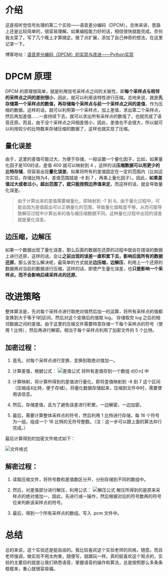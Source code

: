 ﻿# 介绍

这是视听觉信号处理的第二个实验——语音差分编码（DPCM）。总体来讲，思路上还是比较简单的，很容易理解。如果编程能力好的话，相信很快就能完成。奈何我太菜了，写了几个晚上才算搞定。做了点扩展，添加了自己神奇的想法，在这里记录一下。

博客地址：[语音差分编码（DPCM）的实现与改进——Python实现](https://blog.csdn.net/rocketeerLi/article/details/84035279)

# DPCM 原理

DPCM 的原理很简单，就是利用信号采样点之间的关联性，即**每个采样点与相邻的采样点之间的差别很小**，因此，就可以利用该特性进行压缩。总地来说，就是**先存储第一个采样点的数值，再存储每个采样点与前一个采样点之间的差值**，作为压缩的数据。这样的话，就可以利用第一个采样点，加上差值，求出第二个采样点，然后再加差值......一直持续下去，就可以求出所有采样点的数值了，也就完成了语音还原。而且，由于没个采样点之间相差很小，因此，差值也不会很大，所以就可以利用较少的比特数来存储压缩的数据了，这样也就实现了压缩。

## 量化误差

由于，这里的差值可能过大，为便于存储，一般设置一个量化因子，比如，如果量化因子是100的话，差值 400 就可以映射到 4 ，这样的话**压缩数据可以用更少的比特存储**，但容易出现**量化误差**。如果将所有的差值固定在一定的范围内（比如这次实验，存储比特为4，差值范围就是 -8 到 7 ，再乘上量化因子）。因此，**如果差值过大或者过小，超出范围了，就只能按照边界值来定**。而这样的话，就会导致量化误差。

> 由于计算出来的差值需要被量化，即映射到 -7 到 8。由于量化过程中，可能会因为差值超出可以正确量化的范围，导致量化值精度不够，从而可能导致解压过程中计算出来的值与被压缩数据不同。这种量化过程中出现的误差就是量化误差。

## 边压缩，边解压

如果一个数据出现了量化误差，那么后面的数据在还原的过程中就会在错误的数据上进行还原，这样的话，会让**之前出现的误差一直积累下去，影响后面所有的数据还原**。那么该怎么解决呢，最简单的方式就是**边压缩，边解压**，利用上一个还原的数据再对当前的数据进行压缩，这样的话，即使产生量化误差，也**只是影响一个采样点，而不会影响后续采样点的还原**。



# 改进策略


整体算法是，先对每个采样点进行取绝对值然后加一的运算，将所有采样点的值都变换到大于等于1的区间，然后对这个变换后的值取 log， 存储取完 log 之后的相邻数据之间的差值。由于这里的压缩文件需要特意存储一下每个采样点的符号（使用 1 比特），然后再进行解密。相当于每个采样点利用了加密文件的 5 个比特。



## 加密过程：

1. 首先，对每个采样点进行变换，变换到取绝对值加一。

2. 计算差值，根据公式：
 ![差值公式](https://img-blog.csdnimg.cn/20181113181754820.png)
将所有差值存到一个数组 d[0:n] 中

4. 计算映射，将计算所得到的差值进行量化，即将差值映射到 -8 到 7 这个区间（压缩成4比特，便于存储）。将量化数据存储起来，压缩到文件中时，需要使用该信息。

5. 然后，存储差值，且为了避免误差进行积累，一边解密，一边加密。

6. 最后，需要计算整体采样点的符号，然后利用 1 比特进行存储，每 16 个符号为一组，组成一个 16 比特的无符号整数。（注：这一步可以跟上面的算法并行完成。）

最后计算得到的加密文件格式如下：

![文件格式](https://img-blog.csdnimg.cn/20181113183218407.png?x-oss-process=image/watermark,type_ZmFuZ3poZW5naGVpdGk,shadow_10,text_aHR0cHM6Ly9ibG9nLmNzZG4ubmV0L3JvY2tldGVlckxp,size_16,color_FFFFFF,t_70)

## 解密过程：

1. 读取压缩文件，将符号数和差值数区分开，分别存储到不同的数组中。

2. 然后，对差值部分进行解压，利用公式：
![解压公式](https://img-blog.csdnimg.cn/20181113183354699.png)
解压所得到的是原来采样点的绝对值加一，因此，先进行减一操作，然后根据对应的符号数再的符号位来判断该采样点的符号。

4. 最后，得到一个所有采样点的数组。写入 .pcm 文件中。


# 总结

总的来说，这个实验还是挺自由的。我比较喜欢这个实验老师的风格，随意。而且老师强调，做实验不用太拘束，随便写，就跟玩一样。真的挺喜欢这个观点的，实验的主要目的就是让我们熟悉语音，掌握语音的操作和算法，总是按照那么多条条框框来，重心就很容易偏。

